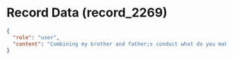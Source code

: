 # Record Data (record_2269)

```json
{
  "role": "user",
  "content": "Combining my brother and father;s conduct what do you make of the environment that me and my mother have lived through over 40 years nearly"
}
```
